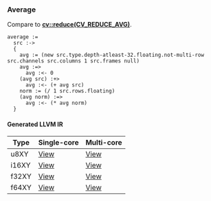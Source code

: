 ### Average
Compare to **[cv::reduce(CV_REDUCE_AVG)](http://docs.opencv.org/modules/core/doc/operations_on_arrays.html#reduce)**.

    average :=
      src :->
      {
        avg := (new src.type.depth-atleast-32.floating.not-multi-row src.channels src.columns 1 src.frames null)
        avg :=>
          avg :<- 0
        (avg src) :+>
          avg :<- (+ avg src)
        norm := (/ 1 src.rows.floating)
        (avg norm) :=>
          avg :<- (* avg norm)
      }

#### Generated LLVM IR
| Type  | Single-core | Multi-core |
|-------|-------------|------------|
| u8XY  | [View](https://raw.githubusercontent.com/biometrics/likely/gh-pages/ir/benchmarks/average_f32X_u8XY.ll)  | [View](https://raw.githubusercontent.com/biometrics/likely/gh-pages/ir/benchmarks/average_f32X_u8XY_m.ll)  |
| i16XY | [View](https://raw.githubusercontent.com/biometrics/likely/gh-pages/ir/benchmarks/average_f32X_i16XY.ll) | [View](https://raw.githubusercontent.com/biometrics/likely/gh-pages/ir/benchmarks/average_f32X_i16XY_m.ll) |
| f32XY | [View](https://raw.githubusercontent.com/biometrics/likely/gh-pages/ir/benchmarks/average_f32X_f32XY.ll) | [View](https://raw.githubusercontent.com/biometrics/likely/gh-pages/ir/benchmarks/average_f32X_f32XY_m.ll) |
| f64XY | [View](https://raw.githubusercontent.com/biometrics/likely/gh-pages/ir/benchmarks/average_f64X_f64XY.ll) | [View](https://raw.githubusercontent.com/biometrics/likely/gh-pages/ir/benchmarks/average_f64X_f64XY_m.ll) |
